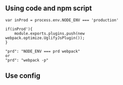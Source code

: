 ## Using code and npm script
    var inProd = process.env.NODE_ENV === 'production'
    
    if(inProd'){
        module.exports.plugins.push(new webpack.optimize.UglifyJsPlugin());
    }

    "prd": "NODE_ENV === prd webpack"
    or
    "prd": "webpack -p"
    

##  Use config
